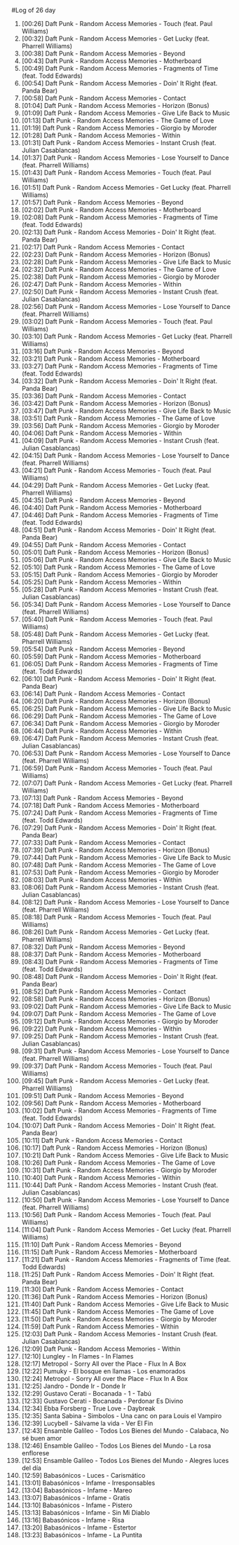 #Log of 26 day

1. [00:26] Daft Punk - Random Access Memories - Touch (feat. Paul Williams)
1. [00:32] Daft Punk - Random Access Memories - Get Lucky (feat. Pharrell Williams)
1. [00:38] Daft Punk - Random Access Memories - Beyond
1. [00:43] Daft Punk - Random Access Memories - Motherboard
1. [00:49] Daft Punk - Random Access Memories - Fragments of Time (feat. Todd Edwards)
1. [00:54] Daft Punk - Random Access Memories - Doin' It Right (feat. Panda Bear)
1. [00:58] Daft Punk - Random Access Memories - Contact
1. [01:04] Daft Punk - Random Access Memories - Horizon (Bonus)
1. [01:09] Daft Punk - Random Access Memories - Give Life Back to Music
1. [01:13] Daft Punk - Random Access Memories - The Game of Love
1. [01:19] Daft Punk - Random Access Memories - Giorgio by Moroder
1. [01:28] Daft Punk - Random Access Memories - Within
1. [01:31] Daft Punk - Random Access Memories - Instant Crush (feat. Julian Casablancas)
1. [01:37] Daft Punk - Random Access Memories - Lose Yourself to Dance (feat. Pharrell Williams)
1. [01:43] Daft Punk - Random Access Memories - Touch (feat. Paul Williams)
1. [01:51] Daft Punk - Random Access Memories - Get Lucky (feat. Pharrell Williams)
1. [01:57] Daft Punk - Random Access Memories - Beyond
1. [02:02] Daft Punk - Random Access Memories - Motherboard
1. [02:08] Daft Punk - Random Access Memories - Fragments of Time (feat. Todd Edwards)
1. [02:13] Daft Punk - Random Access Memories - Doin' It Right (feat. Panda Bear)
1. [02:17] Daft Punk - Random Access Memories - Contact
1. [02:23] Daft Punk - Random Access Memories - Horizon (Bonus)
1. [02:28] Daft Punk - Random Access Memories - Give Life Back to Music
1. [02:32] Daft Punk - Random Access Memories - The Game of Love
1. [02:38] Daft Punk - Random Access Memories - Giorgio by Moroder
1. [02:47] Daft Punk - Random Access Memories - Within
1. [02:50] Daft Punk - Random Access Memories - Instant Crush (feat. Julian Casablancas)
1. [02:56] Daft Punk - Random Access Memories - Lose Yourself to Dance (feat. Pharrell Williams)
1. [03:02] Daft Punk - Random Access Memories - Touch (feat. Paul Williams)
1. [03:10] Daft Punk - Random Access Memories - Get Lucky (feat. Pharrell Williams)
1. [03:16] Daft Punk - Random Access Memories - Beyond
1. [03:21] Daft Punk - Random Access Memories - Motherboard
1. [03:27] Daft Punk - Random Access Memories - Fragments of Time (feat. Todd Edwards)
1. [03:32] Daft Punk - Random Access Memories - Doin' It Right (feat. Panda Bear)
1. [03:36] Daft Punk - Random Access Memories - Contact
1. [03:42] Daft Punk - Random Access Memories - Horizon (Bonus)
1. [03:47] Daft Punk - Random Access Memories - Give Life Back to Music
1. [03:51] Daft Punk - Random Access Memories - The Game of Love
1. [03:56] Daft Punk - Random Access Memories - Giorgio by Moroder
1. [04:06] Daft Punk - Random Access Memories - Within
1. [04:09] Daft Punk - Random Access Memories - Instant Crush (feat. Julian Casablancas)
1. [04:15] Daft Punk - Random Access Memories - Lose Yourself to Dance (feat. Pharrell Williams)
1. [04:21] Daft Punk - Random Access Memories - Touch (feat. Paul Williams)
1. [04:29] Daft Punk - Random Access Memories - Get Lucky (feat. Pharrell Williams)
1. [04:35] Daft Punk - Random Access Memories - Beyond
1. [04:40] Daft Punk - Random Access Memories - Motherboard
1. [04:46] Daft Punk - Random Access Memories - Fragments of Time (feat. Todd Edwards)
1. [04:51] Daft Punk - Random Access Memories - Doin' It Right (feat. Panda Bear)
1. [04:55] Daft Punk - Random Access Memories - Contact
1. [05:01] Daft Punk - Random Access Memories - Horizon (Bonus)
1. [05:06] Daft Punk - Random Access Memories - Give Life Back to Music
1. [05:10] Daft Punk - Random Access Memories - The Game of Love
1. [05:15] Daft Punk - Random Access Memories - Giorgio by Moroder
1. [05:25] Daft Punk - Random Access Memories - Within
1. [05:28] Daft Punk - Random Access Memories - Instant Crush (feat. Julian Casablancas)
1. [05:34] Daft Punk - Random Access Memories - Lose Yourself to Dance (feat. Pharrell Williams)
1. [05:40] Daft Punk - Random Access Memories - Touch (feat. Paul Williams)
1. [05:48] Daft Punk - Random Access Memories - Get Lucky (feat. Pharrell Williams)
1. [05:54] Daft Punk - Random Access Memories - Beyond
1. [05:59] Daft Punk - Random Access Memories - Motherboard
1. [06:05] Daft Punk - Random Access Memories - Fragments of Time (feat. Todd Edwards)
1. [06:10] Daft Punk - Random Access Memories - Doin' It Right (feat. Panda Bear)
1. [06:14] Daft Punk - Random Access Memories - Contact
1. [06:20] Daft Punk - Random Access Memories - Horizon (Bonus)
1. [06:25] Daft Punk - Random Access Memories - Give Life Back to Music
1. [06:29] Daft Punk - Random Access Memories - The Game of Love
1. [06:34] Daft Punk - Random Access Memories - Giorgio by Moroder
1. [06:44] Daft Punk - Random Access Memories - Within
1. [06:47] Daft Punk - Random Access Memories - Instant Crush (feat. Julian Casablancas)
1. [06:53] Daft Punk - Random Access Memories - Lose Yourself to Dance (feat. Pharrell Williams)
1. [06:59] Daft Punk - Random Access Memories - Touch (feat. Paul Williams)
1. [07:07] Daft Punk - Random Access Memories - Get Lucky (feat. Pharrell Williams)
1. [07:13] Daft Punk - Random Access Memories - Beyond
1. [07:18] Daft Punk - Random Access Memories - Motherboard
1. [07:24] Daft Punk - Random Access Memories - Fragments of Time (feat. Todd Edwards)
1. [07:29] Daft Punk - Random Access Memories - Doin' It Right (feat. Panda Bear)
1. [07:33] Daft Punk - Random Access Memories - Contact
1. [07:39] Daft Punk - Random Access Memories - Horizon (Bonus)
1. [07:44] Daft Punk - Random Access Memories - Give Life Back to Music
1. [07:48] Daft Punk - Random Access Memories - The Game of Love
1. [07:53] Daft Punk - Random Access Memories - Giorgio by Moroder
1. [08:03] Daft Punk - Random Access Memories - Within
1. [08:06] Daft Punk - Random Access Memories - Instant Crush (feat. Julian Casablancas)
1. [08:12] Daft Punk - Random Access Memories - Lose Yourself to Dance (feat. Pharrell Williams)
1. [08:18] Daft Punk - Random Access Memories - Touch (feat. Paul Williams)
1. [08:26] Daft Punk - Random Access Memories - Get Lucky (feat. Pharrell Williams)
1. [08:32] Daft Punk - Random Access Memories - Beyond
1. [08:37] Daft Punk - Random Access Memories - Motherboard
1. [08:43] Daft Punk - Random Access Memories - Fragments of Time (feat. Todd Edwards)
1. [08:48] Daft Punk - Random Access Memories - Doin' It Right (feat. Panda Bear)
1. [08:52] Daft Punk - Random Access Memories - Contact
1. [08:58] Daft Punk - Random Access Memories - Horizon (Bonus)
1. [09:02] Daft Punk - Random Access Memories - Give Life Back to Music
1. [09:07] Daft Punk - Random Access Memories - The Game of Love
1. [09:12] Daft Punk - Random Access Memories - Giorgio by Moroder
1. [09:22] Daft Punk - Random Access Memories - Within
1. [09:25] Daft Punk - Random Access Memories - Instant Crush (feat. Julian Casablancas)
1. [09:31] Daft Punk - Random Access Memories - Lose Yourself to Dance (feat. Pharrell Williams)
1. [09:37] Daft Punk - Random Access Memories - Touch (feat. Paul Williams)
1. [09:45] Daft Punk - Random Access Memories - Get Lucky (feat. Pharrell Williams)
1. [09:51] Daft Punk - Random Access Memories - Beyond
1. [09:56] Daft Punk - Random Access Memories - Motherboard
1. [10:02] Daft Punk - Random Access Memories - Fragments of Time (feat. Todd Edwards)
1. [10:07] Daft Punk - Random Access Memories - Doin' It Right (feat. Panda Bear)
1. [10:11] Daft Punk - Random Access Memories - Contact
1. [10:17] Daft Punk - Random Access Memories - Horizon (Bonus)
1. [10:21] Daft Punk - Random Access Memories - Give Life Back to Music
1. [10:26] Daft Punk - Random Access Memories - The Game of Love
1. [10:31] Daft Punk - Random Access Memories - Giorgio by Moroder
1. [10:40] Daft Punk - Random Access Memories - Within
1. [10:44] Daft Punk - Random Access Memories - Instant Crush (feat. Julian Casablancas)
1. [10:50] Daft Punk - Random Access Memories - Lose Yourself to Dance (feat. Pharrell Williams)
1. [10:56] Daft Punk - Random Access Memories - Touch (feat. Paul Williams)
1. [11:04] Daft Punk - Random Access Memories - Get Lucky (feat. Pharrell Williams)
1. [11:10] Daft Punk - Random Access Memories - Beyond
1. [11:15] Daft Punk - Random Access Memories - Motherboard
1. [11:21] Daft Punk - Random Access Memories - Fragments of Time (feat. Todd Edwards)
1. [11:25] Daft Punk - Random Access Memories - Doin' It Right (feat. Panda Bear)
1. [11:30] Daft Punk - Random Access Memories - Contact
1. [11:36] Daft Punk - Random Access Memories - Horizon (Bonus)
1. [11:40] Daft Punk - Random Access Memories - Give Life Back to Music
1. [11:45] Daft Punk - Random Access Memories - The Game of Love
1. [11:50] Daft Punk - Random Access Memories - Giorgio by Moroder
1. [11:59] Daft Punk - Random Access Memories - Within
1. [12:03] Daft Punk - Random Access Memories - Instant Crush (feat. Julian Casablancas)
1. [12:09] Daft Punk - Random Access Memories - Within
1. [12:10] Lungley - In Flames - In Flames
1. [12:17] Metropol - Sorry All over the Place - Flux In A Box
1. [12:22] Pumuky - El bosque en llamas - Los enamorados
1. [12:24] Metropol - Sorry All over the Place - Flux In A Box
1. [12:25] Jandro - Donde Ir - Donde Ir
1. [12:29] Gustavo Cerati - Bocanada - 1 - Tabú
1. [12:33] Gustavo Cerati - Bocanada - Perdonar Es Divino
1. [12:34] Ebba Forsberg - True Love - Daybreak
1. [12:35] Santa Sabina - Simbolos - Una canc on para Louis el Vampiro
1. [12:39] Lucybell - Sálvame la vida - Ver El Fin
1. [12:43] Ensamble Galileo - Todos Los Bienes del Mundo - Calabaca, No sé buen amor
1. [12:46] Ensamble Galileo - Todos Los Bienes del Mundo - La rosa enflorese
1. [12:53] Ensamble Galileo - Todos Los Bienes del Mundo - Alegres luces del día
1. [12:59] Babasónicos - Luces - Carismático
1. [13:01] Babasónicos - Infame - Irresponsables
1. [13:04] Babasónicos - Infame - Mareo
1. [13:07] Babasónicos - Infame - Gratis
1. [13:10] Babasónicos - Infame - Pistero
1. [13:13] Babasónicos - Infame - Sin Mi Diablo
1. [13:16] Babasónicos - Infame - Risa
1. [13:20] Babasónicos - Infame - Estertor
1. [13:23] Babasónicos - Infame - La Puntita
